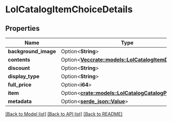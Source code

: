 # LolCatalogItemChoiceDetails

## Properties

Name | Type | Description | Notes
------------ | ------------- | ------------- | -------------
**background_image** | Option<**String**> |  | [optional]
**contents** | Option<[**Vec<crate::models::LolCatalogItemDetails>**](LolCatalogItemDetails.md)> |  | [optional]
**discount** | Option<**String**> |  | [optional]
**display_type** | Option<**String**> |  | [optional]
**full_price** | Option<**i64**> |  | [optional]
**item** | Option<[**crate::models::LolCatalogCatalogPluginItem**](LolCatalogCatalogPluginItem.md)> |  | [optional]
**metadata** | Option<[**serde_json::Value**](.md)> |  | [optional]

[[Back to Model list]](../README.md#documentation-for-models) [[Back to API list]](../README.md#documentation-for-api-endpoints) [[Back to README]](../README.md)


